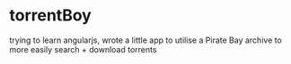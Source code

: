 # torrentBoy
trying to learn angularjs, wrote a little app to utilise a Pirate Bay archive to more easily search + download torrents

